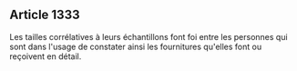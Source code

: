 Article 1333
----
Les tailles corrélatives à leurs échantillons font foi entre les personnes qui
sont dans l'usage de constater ainsi les fournitures qu'elles font ou reçoivent
en détail.
